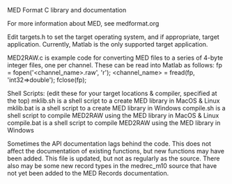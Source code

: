 
MED Format C library and documentation

For more information about MED, see medformat.org

Edit targets.h to set the target operating system, and if appropriate, target application.
Currently, Matlab is the only supported target application.

MED2RAW.c is example code for converting MED files to a series of 4-byte integer files, one per channel.
These can be read into Matlab as follows:
fp = fopen('<channel_name>.raw', 'r');
<channel_name> = fread(fp, 'int32=>double');
fclose(fp);

Shell Scripts: (edit these for your target locations & compiler, specified at the top)
mklib.sh is a shell script to a create MED library in MacOS & Linux
mklib.bat is a shell script to a create MED library in Windows
compile.sh is a shell script to compile MED2RAW using the MED library in MacOS & Linux
compile.bat is a shell script to compile MED2RAW using the MED library in Windows

Sometimes the API documentation lags behind the code.  This does not affect the documentation of existing functions, 
but new functions may have been added.  This file is updated, but not as regularly as the source. There also may be some 
new record types in the medrec_m10 source that have not yet been added to the MED Records documentation.
